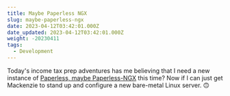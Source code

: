 ```yaml
---
title: Maybe Paperless NGX
slug: maybe-paperless-ngx
date: 2023-04-12T03:42:01.000Z
date_updated: 2023-04-12T03:42:01.000Z
weight: -20230411
tags: 
  - Development
---
```


Today's income tax prep adventures has me believing that I need a new instance of [Paperless, maybe Paperless-NGX](https://docs.paperless-ngx.com/setup/#bare_metal) this time?  Now if I can just get Mackenzie to stand up and configure a new bare-metal Linux server. 🙃
